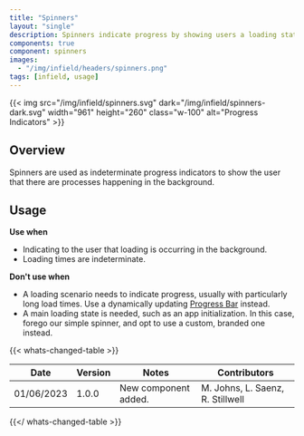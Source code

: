 ```yaml
---
title: "Spinners"
layout: "single"
description: Spinners indicate progress by showing users a loading state."
components: true
component: spinners
images:
  - "/img/infield/headers/spinners.png"
tags: [infield, usage]
---
```


{{< img src="/img/infield/spinners.svg" dark="/img/infield/spinners-dark.svg" width="961" height="260" class="w-100" alt="Progress Indicators" >}}

## Overview

Spinners are used as indeterminate progress indicators to show the user that there are processes happening in the background.

## Usage

**Use when**

- Indicating to the user that loading is occurring in the background.
- Loading times are indeterminate.

**Don't use when**

- A loading scenario needs to indicate progress, usually with particularly long load times. Use a dynamically updating [Progress Bar](/components/infield/progress-bars/) instead.
- A main loading state is needed, such as an app initialization. In this case, forego our simple spinner, and opt to use a custom, branded one instead.

{{< whats-changed-table >}}

| Date       | Version | Notes                | Contributors                                                                                                                |
| ---------- | ------- | -------------------- | --------------------------------------------------------------------------------------------------------------------------- |
| 01/06/2023 | 1.0.0   | New component added. | M. Johns, L. Saenz, R. Stillwell |

{{</ whats-changed-table >}}

